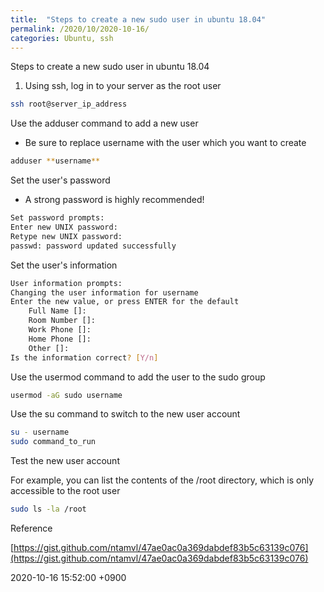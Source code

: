 ```yaml
---
title:  "Steps to create a new sudo user in ubuntu 18.04"
permalink: /2020/10/2020-10-16/
categories: Ubuntu, ssh
---
```

Steps to create a new sudo user in ubuntu 18.04

1. Using ssh, log in to your server as the root user  

```bash
ssh root@server_ip_address

```

Use the adduser command to add a new user

- Be sure to replace username with the user which you want to create

```bash
adduser **username**

```

Set the user's password

- A strong password is highly recommended!

```bash
Set password prompts:
Enter new UNIX password:
Retype new UNIX password:
passwd: password updated successfully

```

Set the user's information

```bash
User information prompts:
Changing the user information for username
Enter the new value, or press ENTER for the default
    Full Name []:
    Room Number []:
    Work Phone []:
    Home Phone []:
    Other []:
Is the information correct? [Y/n]

```

Use the usermod command to add the user to the sudo group

```bash
usermod -aG sudo username

```

Use the su command to switch to the new user account

```bash
su - username
sudo command_to_run

```

Test the new user account

For example, you can list the contents of the /root directory, which is only accessible to the root user

```bash
sudo ls -la /root

```

Reference 

[https://gist.github.com/ntamvl/47ae0ac0a369dabdef83b5c63139c076](https://gist.github.com/ntamvl/47ae0ac0a369dabdef83b5c63139c076)

2020-10-16 15:52:00 +0900